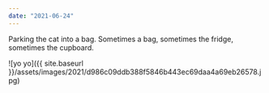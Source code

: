 ```yaml
---
date: "2021-06-24"
---
```


Parking the cat into a bag. Sometimes a bag, sometimes the fridge, sometimes the cupboard.

![yo yo]({{ site.baseurl }}/assets/images/2021/d986c09ddb388f5846b443ec69daa4a69eb26578.jpg)
